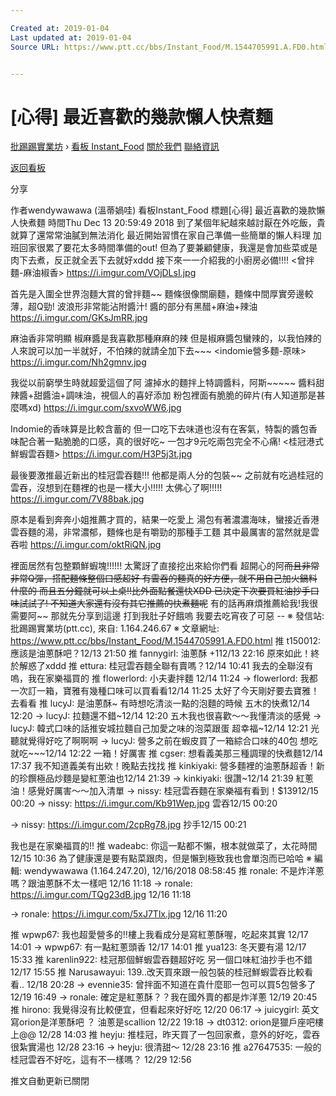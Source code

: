 ```yaml
---

Created at: 2019-01-04
Last updated at: 2019-01-04
Source URL: https://www.ptt.cc/bbs/Instant_Food/M.1544705991.A.FD0.html


---
```


# [心得] 最近喜歡的幾款懶人快煮麵


[批踢踢實業坊](https://www.ptt.cc/bbs/) › [看板 Instant_Food](https://www.ptt.cc/bbs/Instant_Food/index.html) [關於我們](https://www.ptt.cc/about.html) [聯絡資訊](https://www.ptt.cc/contact.html)

[返回看板](https://www.ptt.cc/bbs/Instant_Food/index.html)

分享

作者wendywawawa (溫蒂媧哇)
看板Instant\_Food
標題\[心得\] 最近喜歡的幾款懶人快煮麵
時間Thu Dec 13 20:59:49 2018
到了某個年紀越來越討厭在外吃飯，貴就算了還常常油膩到無法消化 最近開始習慣在家自己準備一些簡單的懶人料理 加班回家很累了要花太多時間準備的out! 但為了要兼顧健康，我還是會加些菜或是肉下去煮，反正就全丟下去就好xddd 接下來一一介紹我的小廚房必備!!!! <曾拌麵-麻油椒香> <https://i.imgur.com/VOjDLsI.jpg>

首先是入圍全世界泡麵大賞的曾拌麵~~ 麵條很像關廟麵，麵條中間厚實旁邊較薄，超Q勁! 波浪形非常能沾附醬汁! 醬的部分有黑醋+麻油+辣油 <https://i.imgur.com/GKsJmRR.jpg>

麻油香非常明顯 椒麻醬是我喜歡那種麻麻的辣 但是椒麻醬包蠻辣的，以我怕辣的人來說可以加一半就好，不怕辣的就請全加下去~~~ <indomie營多麵-原味> <https://i.imgur.com/Nh2gmnv.jpg>

我從以前窮學生時就超愛這個了阿 濾掉水的麵拌上特調醬料，阿斯~~~~~ 醬料甜辣醬+甜醬油+調味油，視個人的喜好添加 粉包裡面有脆脆的碎片(有人知道那是甚麼嗎xd) <https://i.imgur.com/sxvoWW6.jpg>

Indomie的香味算是比較含蓄的 但一口吃下去味道也沒有在客氣，特製的醬包香味配合著一點脆脆的口感，真的很好吃~ 一包才9元吃兩包完全不心痛! <桂冠港式鮮蝦雲吞麵> <https://i.imgur.com/H3P5j3t.jpg>

最後要激推最近新出的桂冠雲吞麵!!! 他都是兩人分的包裝~~ 之前就有吃過桂冠的雲吞，沒想到在麵裡的也是一樣大小!!!!! 太佛心了啊!!!!! <https://i.imgur.com/7V88bak.jpg>

原本是看到奔奔小姐推薦才買的，結果一吃愛上 湯包有著濃濃海味，蠻接近香港雲吞麵的湯，非常濃郁，麵條也是有嚼勁的那種手工麵 其中最厲害的當然就是雲吞啦 <https://i.imgur.com/oktRiQN.jpg>

裡面居然有包整顆鮮蝦塊!!!!!! 太驚訝了直接挖出來給你們看 超開心的阿~~而且非常非常Q彈，搭配麵條整個口感超好 有雲吞的麵真的好方便，就不用自己加火鍋料什麼的 而且五分鐘就可以上桌!!比外面點餐還快XDD 已決定下次要買紅油抄手口味試試了! 不知道大家還有沒有其它推薦的快煮麵呢~~ 有的話再麻煩推薦給我!我很需要阿~~ 那就先分享到這邊 打到我肚子好餓嗚 我要去吃宵夜了可惡 -- ※ 發信站: 批踢踢實業坊(ptt.cc), 來自: 1.164.246.67 ※ 文章網址: <https://www.ptt.cc/bbs/Instant_Food/M.1544705991.A.FD0.html>
推 t150012: 應該是油蔥酥吧？12/13 21:50
推 fannygirl: 油蔥酥 +112/13 22:16
原來如此！終於解惑了xddd
推 ettura: 桂冠雲吞麵全聯有賣嗎？12/14 10:41
我去的全聯沒有嗚，我在家樂福買的
推 flowerlord: 小夫妻拌麵 12/14 11:24
→ flowerlord: 我都一次訂一箱，寶雅有幾種口味可以買看看12/14 11:25
太好了今天剛好要去寶雅！去看看
推 lucyJ: 是油蔥酥~ 有時想吃清淡一點的泡麵的時候 五木的快煮12/14 12:20
→ lucyJ: 拉麵還不錯~12/14 12:20
五木我也很喜歡～～我懂清淡的感覺
→ lucyJ: 韓式口味的話推安城拉麵自己加愛之味的泡菜跟蛋 超幸福~12/14 12:21
光聽就覺得好吃了啊啊啊
→ lucyJ: 營多之前在蝦皮買了一箱綜合口味的40包 想吃就吃~~~12/14 12:22
一箱！好厲害
推 cgser: 想看義美那三種調理的快煮麵12/14 17:37
我不知道義美有出欸！晚點去找找
推 kinkiyaki: 營多麵裡的油蔥酥超香！新的珍饌極品炒麵是變紅蔥油也12/14 21:39
→ kinkiyaki: 很讚~12/14 21:39
紅蔥油！感覺好厲害～～加入清單
→ nissy: 桂冠雲吞麵在家樂福有看到！$13912/15 00:20
→ nissy: <https://i.imgur.com/Kb91Wep.jpg> 雲吞12/15 00:20

→ nissy: <https://i.imgur.com/2cpRg78.jpg> 抄手12/15 00:21

我也是在家樂福買的!!
推 wadeabc: 你這一點都不懶，根本就做菜了，太花時間12/15 10:36
為了健康還是要有點菜跟肉，但是懶到極致我也會單泡而已哈哈 ※ 編輯: wendywawawa (1.164.247.20), 12/16/2018 08:58:45
推 ronale: 不是炸洋蔥嗎？跟油蔥酥不太一樣吧 12/16 11:18
→ ronale: <https://i.imgur.com/TQg23dB.jpg> 12/16 11:18

→ ronale: <https://i.imgur.com/5xJ7Tlx.jpg> 12/16 11:20

推 wpwp67: 我也超愛營多的!!樓上我看成分是寫紅蔥酥喔，吃起來其實 12/17 14:01
→ wpwp67: 有一點紅蔥頭香 12/17 14:01
推 yua123: 冬天要有湯 12/17 15:33
推 karenlin922: 桂冠那個鮮蝦雲吞麵超好吃 另一個口味紅油抄手也不錯 12/17 15:55
推 Narusawayui: 139..改天買來跟一般包裝的桂冠鮮蝦雲吞比較看看.. 12/18 20:28
→ evennie35: 曾拌面不知道在貴什麼耶一包可以買5包營多了 12/19 16:49
→ ronale: 確定是紅蔥酥？？我在國外賣的都是炸洋蔥 12/19 20:45
推 hirono: 我覺得沒有比較便宜，但看起來好好吃 12/20 06:17
→ juicygirl: 英文寫orion是洋蔥酥吧 ？ 油蔥是scallion 12/22 19:18
→ dt0312: orion是獵戶座吧樓上@@ 12/28 14:03
推 heyju: 推桂冠，昨天買了一包回家煮，意外的好吃，雲吞很紮實湯也 12/28 23:16
→ heyju: 很清甜～ 12/28 23:16
推 a27647535: 一般的桂冠雲吞不好吃，這有不一樣嗎？ 12/29 12:56

推文自動更新已關閉

